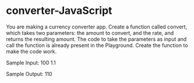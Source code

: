 # converter-JavaScript
You are making a currency converter app. 
Create a function called convert, which takes two parameters: the amount to convert, and the rate, and returns the resulting amount.
The code to take the parameters as input and call the function is already present in the Playground. 
Create the function to make the code work. 

Sample Input:
100
1.1

Sample Output:
110
